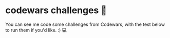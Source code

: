 # codewars challenges 👻 

You can see me code some challenges from Codewars, with the test below to run them if you'd like. :) 💻
